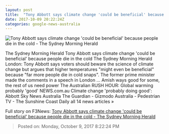 ```yaml
---
layout: post
title:  "Tony Abbott says climate change 'could be beneficial' because people die in the cold - The Sydney Morning Herald"
date: 2017-10-09 20:22:24Z
categories: google-news-australia
---
```


![Tony Abbott says climate change 'could be beneficial' because people die in the cold - The Sydney Morning Herald](http://www.smh.com.au/content/dam/images/g/y/v/r/7/t/image.related.articleLeadwide.620x349.gyxi9y.png/1507586246846.jpg)

The Sydney Morning Herald Tony Abbott says climate change 'could be beneficial' because people die in the cold The Sydney Morning Herald London: Tony Abbott says voters should beware the science of climate change but argues that higher temperatures "might even be beneficial" because "far more people die in cold snaps". The former prime minister made the comments in a speech in London ... Amish ways good for some, the rest of us need power The Australian RUSH HOUR: Global warming probably 'good' NEWS.com.au Climate change 'probably doing good': Abbott Sky News Australia The Guardian - Gizmodo Australia - Pedestrian TV - The Sunshine Coast Daily all 14 news articles »


Full story on F3News: [Tony Abbott says climate change 'could be beneficial' because people die in the cold - The Sydney Morning Herald](http://www.f3nws.com/n/D3pAdG)

> Posted on: Monday, October 9, 2017 8:22:24 PM
